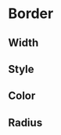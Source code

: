 <script setup>
import CdxDocsTokensTable from '../../src/components/tokens/TokensTable.vue';
import tokens from '@wikimedia/codex-design-tokens/dist/index.json';
</script>

# Border

## Width

<CdxDocsTokensTable
	:tokens="tokens['border-width']"
	token-demo="CdxDocsBorderDemo"
	css-property="border-width"
/>

## Style

<CdxDocsTokensTable
	:tokens="tokens['border-style']"
	token-demo="CdxDocsBorderDemo"
	css-property="border-style"
/>

## Color

<CdxDocsTokensTable
	:tokens="tokens['border-color']"
	token-demo="CdxDocsBorderDemo"
	css-property="border-color"
/>

## Radius
<CdxDocsTokensTable
	:tokens="tokens['border-radius']"
	token-demo="CdxDocsBorderDemo"
	css-property="border-radius"
/>
